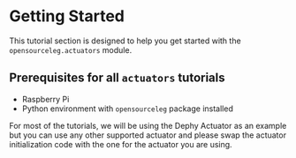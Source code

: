 # Getting Started

This tutorial section is designed to help you get started with the `opensourceleg.actuators` module.

## Prerequisites for all `actuators` tutorials

- Raspberry Pi
- Python environment with `opensourceleg` package installed

For most of the tutorials, we will be using the Dephy Actuator as an example but you can use any other supported actuator and please swap the actuator initialization code with the one for the actuator you are using.
